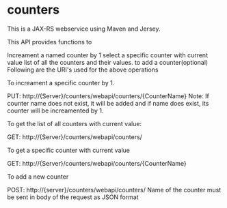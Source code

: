 # counters

This is a JAX-RS webservice using Maven and Jersey.

This API provides functions to

Increament a named counter by 1 select a specific counter with current value list of all the counters and their values. to add a counter(optional) Following are the URI's used for the above operations

To increament a specific counter by 1.

PUT: http://{Server}/counters/webapi/counters/{CounterName} Note: If counter name does not exist, it will be added and if name does exist, its counter will be increamented by 1.

To get the list of all counters with current value:

GET: http://{Server}/counters/webapi/counters/

To get a specific counter with current value

GET: http://{Server}/counters/webapi/counters/{CounterName}

To add a new counter

POST: http://{server}/counters/webapi/counters/ Name of the counter must be sent in body of the request as JSON format
